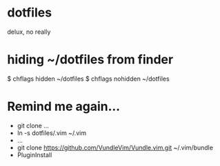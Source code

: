 # dotfiles

delux, no really

# hiding ~/dotfiles from finder

$ chflags hidden ~/dotfiles
$ chflags nohidden ~/dotfiles

# Remind me again...

* git clone ...
* ln -s dotfiles/.vim ~/.vim
* ...
* git clone https://github.com/VundleVim/Vundle.vim.git ~/.vim/bundle
* PluginInstall
